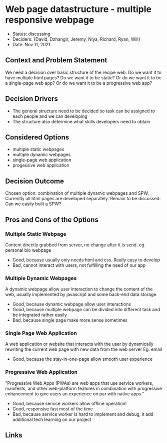 # Web page datastructure - multiple responsive webpage

* Status: discussing
* Deciders: {David, Dzhangir, Jeremy, Niya, Richard, Ryan, Will}
* Date: Nov 11, 2021

## Context and Problem Statement

We need a decision over basic structure of the recipe web. Do we want it to have multiple html pages? Do we want it to be static? Or do we want it to be a single-page web app? Or do we want it to be a progressive web app?

## Decision Drivers

* The general structure need to be decided so task can be assigned to each people and we can developing
* The structure also determine what skills developers need to obtain

## Considered Options

* multiple static webpages
* multiple dynamic webpages
* single-page web application
* progessive web application

## Decision Outcome

Chosen option: combination of multiple dynamic webpages and SPW. Currently all html pages are developed separately. Remain to be discussed: Can we easily built a SPW?

## Pros and Cons of the Options

### Multiple Static Webpage

Content directly grabbed from server, no change after it is send. eg. personal bio webpage

* Good, because usually only needs html and css. Really easy to develop
* Bad, cannot interact with users, not fulfilling the need of our app

### Multiple Dynamic Webpages

A dynamic webpage allow user interaction to change the content of the web, usually implemented by javascript and some back-end data storage.

* Good, because dynamic webpage allow user interactions
* Good, because multiple webpage can be divided into different task and be integrated rather easily
* Bad, because single page make more sense sometimes

### Single Page Web Application

A web application or website that interacts with the user by dynamically rewriting the current web page with new data from the web server Eg. email

* Good, because the stay-in-one-page allow smooth user experience

### Progressive Web Application

"Progressive Web Apps (PWAs) are web apps that use service workers, manifests, and other web-platform features in combination with progressive enhancement to give users an experience on par with native apps."

* Good, because service workers allow offline operation!
* Good, responsive fast most of the time
* Bad, because service worker is hard to implement and debug, it add additional tech learning on our project


## Links
